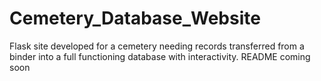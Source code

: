 # Cemetery_Database_Website
Flask site developed for a cemetery needing records transferred from a binder into a full functioning database with interactivity.
README coming soon

